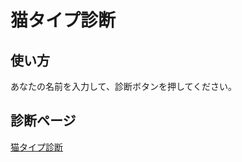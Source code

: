 # 猫タイプ診断
## 使い方
あなたの名前を入力して、診断ボタンを押してください。
## 診断ページ
[猫タイプ診断](https://nakako.github.io/assessment/assessment.html)